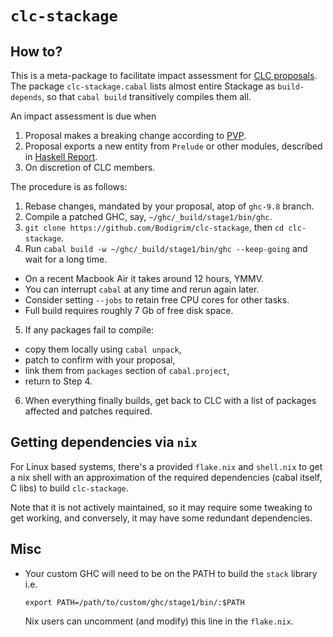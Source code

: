 # `clc-stackage`

## How to?

This is a meta-package to facilitate impact assessment for [CLC proposals](https://github.com/haskell/core-libraries-committee). The package `clc-stackage.cabal` lists almost entire Stackage as `build-depends`, so that `cabal build` transitively compiles them all.

An impact assessment is due when

1. Proposal makes a breaking change according to [PVP](https://pvp.haskell.org/).
2. Proposal exports a new entity from `Prelude` or other modules, described in [Haskell Report](https://www.haskell.org/onlinereport/haskell2010/haskellpa2.html#x20-192000II).
3. On discretion of CLC members.

The procedure is as follows:

1. Rebase changes, mandated by your proposal, atop of `ghc-9.8` branch.
2. Compile a patched GHC, say, `~/ghc/_build/stage1/bin/ghc`.
3. `git clone https://github.com/Bodigrim/clc-stackage`, then `cd clc-stackage`.
4. Run `cabal build -w ~/ghc/_build/stage1/bin/ghc --keep-going` and wait for a long time.
  * On a recent Macbook Air it takes around 12 hours, YMMV.
  * You can interrupt `cabal` at any time and rerun again later.
  * Consider setting `--jobs` to retain free CPU cores for other tasks.
  * Full build requires roughly 7 Gb of free disk space.
5. If any packages fail to compile:
  * copy them locally using `cabal unpack`,
  * patch to confirm with your proposal,
  * link them from `packages` section of `cabal.project`,
  * return to Step 4.
6. When everything finally builds, get back to CLC with a list of packages affected and patches required.

## Getting dependencies via `nix`
For Linux based systems, there's a provided `flake.nix` and `shell.nix` to get a nix shell
with an approximation of the required dependencies (cabal itself, C libs) to build `clc-stackage`.

Note that it is not actively maintained, so it may require some tweaking to get working, and conversely, it may have some redundant dependencies.

## Misc

* Your custom GHC will need to be on the PATH to build the `stack` library i.e.

  ```
  export PATH=/path/to/custom/ghc/stage1/bin/:$PATH
  ```

  Nix users can uncomment (and modify) this line in the `flake.nix`.